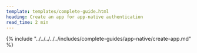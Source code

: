 ```yaml
---
template: templates/complete-guide.html
heading: Create an app for app-native authentication
read_time: 2 min
---
```


{% include "../../../../../includes/complete-guides/app-native/create-app.md" %}
